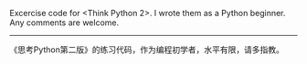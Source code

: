 Excercise code for <Think Python 2>. I wrote them as a Python beginner. Any comments are welcome.

-----------------------------------------------------------------
《思考Python第二版》的练习代码，作为编程初学者，水平有限，请多指教。


